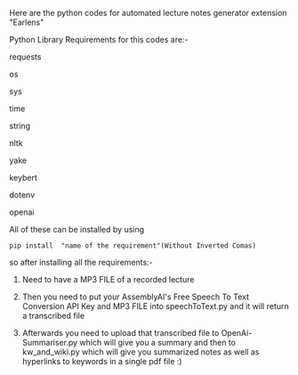 Here are the python codes for automated lecture notes generator extension "Earlens" 

Python Library Requirements for this codes are:-

requests

os

sys

time

string

nltk

yake

keybert

dotenv

openai

All of these can be installed by using

```
pip install  "name of the requirement"(Without Inverted Comas)

```

so after installing all the requirements:-

1) Need to have a MP3 FILE of a recorded lecture

2) Then you need to put your AssemblyAI's Free Speech To Text Conversion API Key and MP3 FILE into speechToText.py and it will return a transcribed file

3) Afterwards you need to upload that transcribed file to OpenAi-Summariser.py which will give you a summary and then to kw_and_wiki.py which will give you summarized
   notes as well as hyperlinks to keywords in a single pdf file :)
